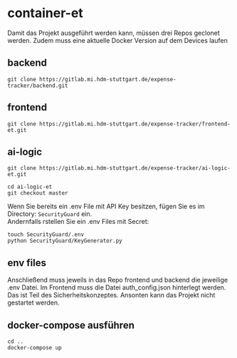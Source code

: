 # container-et

Damit das Projekt ausgeführt werden kann, müssen drei Repos geclonet werden. Zudem muss eine aktuelle Docker Version auf dem Devices laufen

## backend
```
git clone https://gitlab.mi.hdm-stuttgart.de/expense-tracker/backend.git
```

## frontend
```
git clone https://gitlab.mi.hdm-stuttgart.de/expense-tracker/frontend-et.git
```

## ai-logic
```
git clone https://gitlab.mi.hdm-stuttgart.de/expense-tracker/ai-logic-et.git
```
```
cd ai-logic-et
git checkout master
```
Wenn Sie bereits ein .env File mit API Key besitzen, fügen Sie es im Directory: `SecurityGuard` ein.<br>
Andernfalls rstellen Sie ein .env Files mit Secret:
```
touch SecurityGuard/.env
python SecurityGuard/KeyGenerator.py
```
## env files
Anschließend muss jeweils in das Repo frontend und backend die jeweilige .env Datei. Im Frontend muss die Datei auth_config.json hinterlegt werden. Das ist Teil des Sicherheitskonzeptes. Ansonten kann das Projekt nicht gestartet werden.

## docker-compose ausführen
```
cd ..
docker-compose up
```
